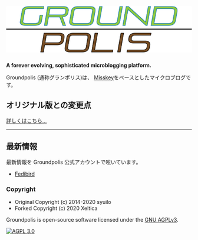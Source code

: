 ![Groundpolis](/assets/title.svg)
================================================================

**A forever evolving, sophisticated microblogging platform.**

Groundpolis (通称グランポリス)は、 [Misskey](https://github.com/syuilo/misskey)をベースとしたマイクロブログです。

オリジナル版との変更点
--------

[詳しくはこちら...](DIFFERENCE.md)

---

最新情報
--------
最新情報を Groundpolis 公式アカウントで呟いています。
- [Fedibird](https://fedibird.com/@Groundpolis)

### Copyright ###

- Original Copyright (c) 2014-2020 syuilo
- Forked Copyright (c) 2020 Xeltica

Groundpolis is open-source software licensed under the [GNU AGPLv3](LICENSE).

[![AGPL 3.0][agpl-3.0-badge]][AGPL-3.0]

[agpl-3.0]:           https://www.gnu.org/licenses/agpl-3.0.en.html
[agpl-3.0-badge]:     https://img.shields.io/badge/license-AGPL--3.0-444444.svg?style=for-the-badge
